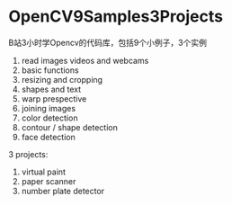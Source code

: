 # OpenCV9Samples3Projects
B站3小时学Opencv的代码库，包括9个小例子，3个实例


1. read images videos and webcams
2. basic functions
3. resizing and cropping
4. shapes and text
5. warp prespective
6. joining images
7. color detection
8. contour / shape detection
9. face detection

3 projects:
1. virtual paint
2. paper scanner
3. number plate detector
